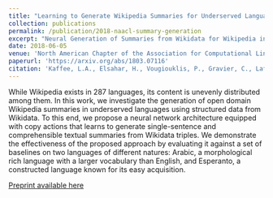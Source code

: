 ```yaml
---
title: "Learning to Generate Wikipedia Summaries for Underserved Languages from Wikidata"
collection: publications
permalink: /publication/2018-naacl-summary-generation
excerpt: "Neural Generation of Summaries from Wikidata for Wikipedia in Underserved Languages"
date: 2018-06-05
venue: 'North American Chapter of the Association for Computational Linguistics: Human Language Technologies 2018'
paperurl: 'https://arxiv.org/abs/1803.07116'
citation: 'Kaffee, L.A., Elsahar, H., Vougiouklis, P., Gravier, C., Laforest, F., Hare, J. and Simperl, E., 2018. Learning to Generate Wikipedia Summaries for Underserved Languages from Wikidata. In Proceedings of the North American Chapter of the Association for Computational Linguistics: Human Language Technologies 2018.'
---
```

While Wikipedia exists in 287 languages, its content is unevenly distributed among them. In this work, we investigate the generation of open domain Wikipedia summaries in underserved languages using structured data from Wikidata. To this end, we propose a neural network architecture equipped with copy actions that learns to generate single-sentence and comprehensible textual summaries from Wikidata triples. We demonstrate the effectiveness of the proposed approach by evaluating it against a set of baselines on two languages of different natures: Arabic, a morphological rich language with a larger vocabulary than English, and Esperanto, a constructed language known for its easy acquisition.

[Preprint available here](https://arxiv.org/abs/1803.07116)